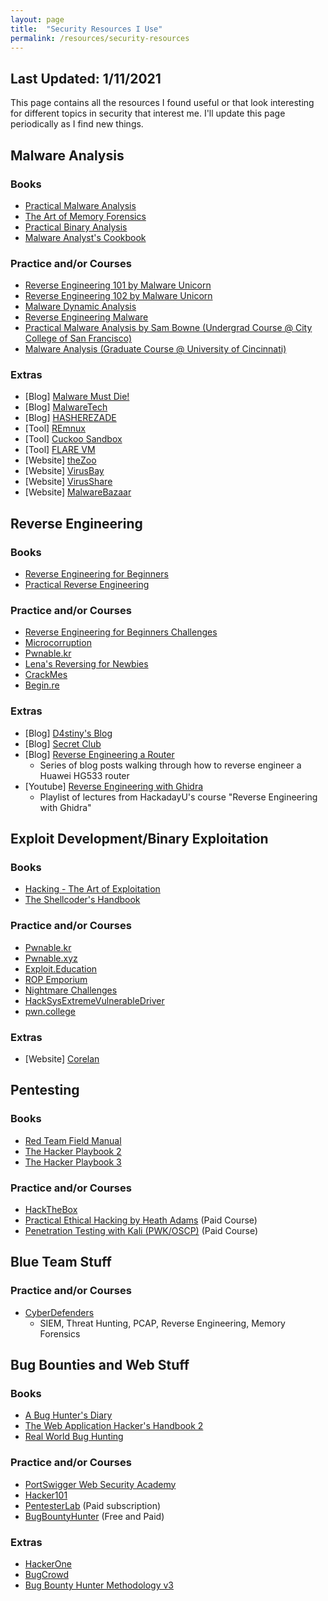 ```yaml
---
layout: page
title:  "Security Resources I Use"
permalink: /resources/security-resources
---
```


## Last Updated: 1/11/2021

This page contains all the resources I found useful or that look interesting for different topics in security that interest me. I'll update this page periodically as I find new things.

## Malware Analysis

### Books

- [Practical Malware Analysis](https://nostarch.com/malware)
- [The Art of Memory Forensics](https://www.amazon.com/Art-Memory-Forensics-Detecting-Malware/dp/1118825098)
- [Practical Binary Analysis](https://nostarch.com/binaryanalysis)
- [Malware Analyst's Cookbook](https://www.amazon.com/Malware-Analysts-Cookbook-DVD-Techniques/dp/0470613033)

### Practice and/or Courses

- [Reverse Engineering 101 by Malware Unicorn](https://malwareunicorn.org/workshops/re101.html#0)
- [Reverse Engineering 102 by Malware Unicorn](https://malwareunicorn.org/workshops/re102.html#0)
- [Malware Dynamic Analysis](http://www.opensecuritytraining.info/MalwareDynamicAnalysis.html)
- [Reverse Engineering Malware](http://www.opensecuritytraining.info/ReverseEngineeringMalware.html)
- [Practical Malware Analysis by Sam Bowne (Undergrad Course @ City College of San Francisco)](https://samsclass.info/126/126_F19.shtml)
- [Malware Analysis (Graduate Course @ University of Cincinnati)](https://class.malware.re/)

### Extras

- [Blog] [Malware Must Die!](https://blog.malwaremustdie.org/)
- [Blog] [MalwareTech](https://www.malwaretech.com/)
- [Blog] [HASHEREZADE](http://hshrzd.wordpress.com/)
- [Tool] [REmnux](https://remnux.org/)
- [Tool] [Cuckoo Sandbox](https://cuckoosandbox.org/)
- [Tool] [FLARE VM](https://github.com/fireeye/flare-vm)
- [Website] [theZoo](https://github.com/ytisf/theZoo)
- [Website] [VirusBay](https://beta.virusbay.io/)
- [Website] [VirusShare](https://virusshare.com/)
- [Website] [MalwareBazaar](https://bazaar.abuse.ch/)

## Reverse Engineering

### Books

- [Reverse Engineering for Beginners](https://beginners.re/)
- [Practical Reverse Engineering](https://www.amazon.com/Practical-Reverse-Engineering-Reversing-Obfuscation/dp/1118787315)

### Practice and/or Courses

- [Reverse Engineering for Beginners Challenges](https://challenges.re/)
- [Microcorruption](https://microcorruption.com/login)
- [Pwnable.kr](https://pwnable.kr/)
- [Lena's Reversing for Newbies](https://tuts4you.com/download/category/17/lenas-reversing-for-newbies/)
- [CrackMes](https://crackmes.one/)
- [Begin.re](https://www.begin.re/the-workshop)

### Extras

- [Blog] [D4stiny's Blog](https://d4stiny.github.io/)
- [Blog] [Secret Club](https://secret.club/)
- [Blog] [Reverse Engineering a Router](http://jcjc-dev.com/2016/04/08/reversing-huawei-router-1-find-uart/)
    - Series of blog posts walking through how to reverse engineer a Huawei HG533 router
- [Youtube] [Reverse Engineering with Ghidra](https://www.youtube.com/playlist?list=PL_tws4AXg7auglkFo6ZRoWGXnWL0FHAEi)
    - Playlist of lectures from HackadayU's course "Reverse Engineering with Ghidra"


## Exploit Development/Binary Exploitation

### Books

- [Hacking - The Art of Exploitation](https://nostarch.com/hacking2.htm)
- [The Shellcoder's Handbook](https://www.amazon.com/Shellcoders-Handbook-Discovering-Exploiting-Security/dp/047008023X)

### Practice and/or Courses

- [Pwnable.kr](https://pwnable.kr/)
- [Pwnable.xyz](https://pwnable.xyz/)
- [Exploit.Education](https://exploit.education/)
- [ROP Emporium](https://ropemporium.com/)
- [Nightmare Challenges](https://guyinatuxedo.github.io/)
- [HackSysExtremeVulnerableDriver](https://github.com/hacksysteam/HackSysExtremeVulnerableDriver)
- [pwn.college](https://pwn.college/)

### Extras

- [Website] [Corelan](https://www.corelan.be/)

## Pentesting

### Books

- [Red Team Field Manual](https://www.amazon.com/Rtfm-Red-Team-Field-Manual/dp/1494295504)
- [The Hacker Playbook 2](https://www.amazon.com/Hacker-Playbook-Practical-Penetration-Testing/dp/1512214566)
- [The Hacker Playbook 3](https://www.amazon.com/Hacker-Playbook-Practical-Penetration-Testing-ebook/dp/B07CSPFYZ2)

### Practice and/or Courses

- [HackTheBox](https://www.hackthebox.eu/)
- [Practical Ethical Hacking by Heath Adams](https://www.udemy.com/course/practical-ethical-hacking/) (Paid Course)
- [Penetration Testing with Kali (PWK/OSCP)](https://www.offensive-security.com/pwk-oscp/) (Paid Course)

## Blue Team Stuff

### Practice and/or Courses

- [CyberDefenders](https://cyberdefenders.org/)
    - SIEM, Threat Hunting, PCAP, Reverse Engineering, Memory Forensics

## Bug Bounties and Web Stuff

### Books

- [A Bug Hunter's Diary](https://nostarch.com/bughunter)
- [The Web Application Hacker's Handbook 2](https://www.amazon.com/Web-Application-Hackers-Handbook-Exploiting/dp/1118026470)
- [Real World Bug Hunting](https://nostarch.com/bughunting)

### Practice and/or Courses

- [PortSwigger Web Security Academy](https://portswigger.net/web-security)
- [Hacker101](https://www.hacker101.com/)
- [PentesterLab](https://pentesterlab.com/) (Paid subscription)
- [BugBountyHunter](http://bugbountyhunter.com/) (Free and Paid)

### Extras

- [HackerOne](https://www.hackerone.com/)
- [BugCrowd](https://www.bugcrowd.com/)
- [Bug Bounty Hunter Methodology v3](https://www.youtube.com/watch?v=Qw1nNPiH_Go)
